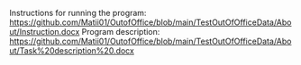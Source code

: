 Instructions for running the program: https://github.com/Matii01/OutofOffice/blob/main/TestOutOfOfficeData/About/Instruction.docx
Program description: https://github.com/Matii01/OutofOffice/blob/main/TestOutOfOfficeData/About/Task%20description%20.docx 
